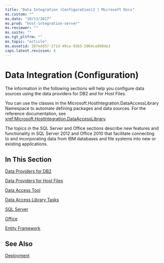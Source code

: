 ```yaml
---
title: "Data Integration (Configuration)2 | Microsoft Docs"
ms.custom: ""
ms.date: "10/13/2017"
ms.prod: "host-integration-server"
ms.reviewer: ""
ms.suite: ""
ms.tgt_pltfrm: ""
ms.topic: "article"
ms.assetid: 287edd57-171d-49ca-93b5-5064ca998de3
caps.latest.revision: 4
---
```

# Data Integration (Configuration)
The information in the following sections will help you configure data sources using the data providers for DB2 and for Host Files.  
  
 You can use the classes in the Microsoft.HostIntegration.DataAccessLibrary Namespace to automate defining packages and data sources. For the reference documentation, see <xref:Microsoft.HostIntegration.DataAccessLibrary>.  
  
 The topics  in the SQL Server and Office sections describe new features and functionality in SQL Server 2012 and Office 2010 that facilitate connecting to and incorporating data from IBM databases and file systems into new or existing applications.  
  
## In This Section  
 [Data Providers for DB2](../core/data-providers-for-db2.md)  
  
 [Data Providers for Host Files](../core/data-providers-for-host-files.md)  
  
 [Data Access Tool](../core/data-access-tool.md)  
  
 [Data Access Library Tasks](../core/data-access-library-tasks.md)  
  
 [SQL Server](../core/sql-server.md)  
  
 [Office](../core/office.md)  
  
 [Entity Framework](../core/entity-framework.md)  
  
## See Also  
 [Deployment](../core/deployment.md)
